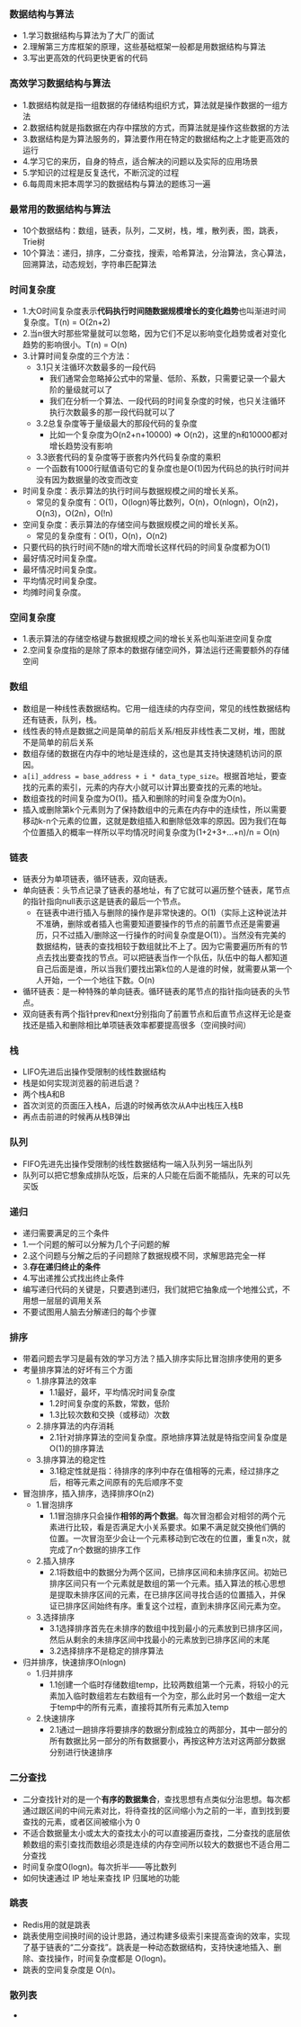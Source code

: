 ### 数据结构与算法
- 1.学习数据结构与算法为了大厂的面试
- 2.理解第三方库框架的原理，这些基础框架一般都是用数据结构与算法
- 3.写出更高效的代码更快更省的代码
### 高效学习数据结构与算法
- 1.数据结构就是指一组数据的存储结构组织方式，算法就是操作数据的一组方法
- 2.数据结构就是指数据在内存中摆放的方式，而算法就是操作这些数据的方法
- 3.数据结构是为算法服务的，算法要作用在特定的数据结构之上才能更高效的运行
- 4.学习它的来历，自身的特点，适合解决的问题以及实际的应用场景
- 5.学知识的过程是反复迭代，不断沉淀的过程
- 6.每周周末把本周学习的数据结构与算法的题练习一遍
### 最常用的数据结构与算法
- 10个数据结构：数组，链表，队列，二叉树，栈，堆，散列表，图，跳表，Trie树
- 10个算法：递归，排序，二分查找，搜索，哈希算法，分治算法，贪心算法，回溯算法，动态规划，字符串匹配算法
### 时间复杂度
- 1.大O时间复杂度表示**代码执行时间随数据规模增长的变化趋势**也叫渐进时间复杂度。T(n) = O(2n+2)
- 2.当n很大时那些常量就可以忽略，因为它们不足以影响变化趋势或者对变化趋势的影响很小。T(n) = O(n)
- 3.计算时间复杂度的三个方法：
  - 3.1只关注循环次数最多的一段代码
    - 我们通常会忽略掉公式中的常量、低阶、系数，只需要记录一个最大阶的量级就可以了
    - 我们在分析一个算法、一段代码的时间复杂度的时候，也只关注循环执行次数最多的那一段代码就可以了
  - 3.2总复杂度等于量级最大的那段代码的复杂度
    - 比如一个复杂度为O(n2+n+10000) => O(n2)，这里的n和10000都对增长趋势没有影响
  - 3.3嵌套代码的复杂度等于嵌套内外代码复杂度的乘积
  - 一个函数有1000行赋值语句它的复杂度也是O(1)因为代码总的执行时间并没有因为数据量的改变而改变
- 时间复杂度：表示算法的执行时间与数据规模之间的增长关系。
  - 常见的复杂度有：O(1)，O(logn)等比数列，O(n)，O(nlogn)，O(n2)，O(n3)，O(2n)，O(!n)
- 空间复杂度：表示算法的存储空间与数据规模之间的增长关系。
  - 常见的复杂度有：O(1)，O(n)，O(n2)
- 只要代码的执行时间不随n的增大而增长这样代码的时间复杂度都为O(1)
- 最好情况时间复杂度。
- 最坏情况时间复杂度。
- 平均情况时间复杂度。
- 均摊时间复杂度。
### 空间复杂度
- 1.表示算法的存储空格键与数据规模之间的增长关系也叫渐进空间复杂度
- 2.空间复杂度指的是除了原本的数据存储空间外，算法运行还需要额外的存储空间
### 数组
- 数组是一种线性表数据结构。它用一组连续的内存空间，常见的线性数据结构还有链表，队列，栈。
- 线性表的特点是数据之间是简单的前后关系/相反非线性表二叉树，堆，图就不是简单的前后关系
- 数组存储的数据在内存中的地址是连续的，这也是其支持快速随机访问的原因。
- `a[i]_address = base_address + i * data_type_size`。根据首地址，要查找的元素的索引，元素的内存大小就可以计算出要查找的元素的地址。
- 数组查找的时间复杂度为O(1)。插入和删除的时间复杂度为O(n)。
- 插入或删除第k个元素则为了保持数组中的元素在内存中的连续性，所以需要移动k-n个元素的位置，这就是数组插入和删除低效率的原因。因为我们在每个位置插入的概率一样所以平均情况时间复杂度为(1+2+3+...+n)/n = O(n)
### 链表
- 链表分为单项链表，循环链表，双向链表。
- 单向链表：头节点记录了链表的基地址，有了它就可以遍历整个链表，尾节点的指针指向null表示这是链表的最后一个节点。
  - 在链表中进行插入与删除的操作是非常快速的。O(1)（实际上这种说法并不准确，删除或者插入也需要知道要操作的节点的前置节点还是需要遍历，只不过插入/删除这一行操作的时间复杂度是O(1)）。当然没有完美的数据结构，链表的查找相较于数组就比不上了。因为它需要遍历所有的节点去找出要查找的节点。可以把链表当作一个队伍，队伍中的每人都知道自己后面是谁，所以当我们要找出第k位的人是谁的时候，就需要从第一个人开始，一个一个地往下数。O(n)
- 循环链表：是一种特殊的单向链表。循环链表的尾节点的指针指向链表的头节点。
- 双向链表有两个指针prev和next分别指向了前置节点和后直节点这样无论是查找还是插入和删除相比单项链表效率都要提高很多（空间换时间）
### 栈
- LIFO先进后出操作受限制的线性数据结构
- 栈是如何实现浏览器的前进后退？
- 两个栈A和B
- 首次浏览的页面压入栈A，后退的时候再依次从A中出栈压入栈B
- 再点击前进的时候再从栈B弹出
### 队列
- FIFO先进先出操作受限制的线性数据结构一端入队列另一端出队列
- 队列可以把它想象成排队吃饭，后来的人只能在后面不能插队，先来的可以先买饭
### 递归
- 递归需要满足的三个条件
- 1.一个问题的解可以分解为几个子问题的解
- 2.这个问题与分解之后的子问题除了数据规模不同，求解思路完全一样
- 3.**存在递归终止的条件**
- 4.写出递推公式找出终止条件
- 编写递归代码的关键是，只要遇到递归，我们就把它抽象成一个地推公式，不用想一层层的调用关系
- 不要试图用人脑去分解递归的每个步骤
### 排序
- 带着问题去学习是最有效的学习方法？插入排序实际比冒泡排序使用的更多
- 考量排序算法的好坏有三个方面
  - 1.排序算法的效率
    - 1.1最好，最坏，平均情况时间复杂度
    - 1.2时间复杂度的系数，常数，低阶
    - 1.3比较次数和交换（或移动）次数
  - 2.排序算法的内存消耗
    - 2.1针对排序算法的空间复杂度。原地排序算法就是特指空间复杂度是O(1)的排序算法
  - 3.排序算法的稳定性
    - 3.1稳定性就是指：待排序的序列中存在值相等的元素，经过排序之后，相等元素之间原有的先后顺序不变
- 冒泡排序，插入排序，选择排序O(n2)
  - 1.冒泡排序
    - 1.1冒泡排序只会操作**相邻的两个数据**。每次冒泡都会对相邻的两个元素进行比较，看是否满足大小关系要求。如果不满足就交换他们俩的位置。一次冒泡至少会让一个元素移动到它改在的位置，重复n次，就完成了n个数据的排序工作
  - 2.插入排序
    - 2.1将数组中的数据分为两个区间，已排序区间和未排序区间。初始已排序区间只有一个元素就是数组的第一个元素。插入算法的核心思想是提取未排序区间的元素，在已排序区间寻找合适的位置插入，并保证已排序区间始终有序。重复这个过程，直到未排序区间元素为空。
  - 3.选择排序 
    - 3.1选择排序首先在未排序的数组中找到最小的元素放到已排序区间，然后从剩余的未排序区间中找最小的元素放到已排序区间的末尾
    - 3.2选择排序不是稳定的排序算法
- 归并排序，快速排序O(nlogn)
  - 1.归并排序
    - 1.1创建一个临时存储数组temp，比较两数组第一个元素，将较小的元素加入临时数组若左右数组有一个为空，那么此时另一个数组一定大于temp中的所有元素，直接将其所有元素加入temp
  - 2.快速排序
    - 2.1通过一趟排序将要排序的数据分割成独立的两部分，其中一部分的所有数据比另一部分的所有数据要小，再按这种方法对这两部分数据分别进行快速排序
### 二分查找
- 二分查找针对的是一个**有序的数据集合**，查找思想有点类似分治思想。每次都通过跟区间的中间元素对比，将待查找的区间缩小为之前的一半，直到找到要查找的元素，或者区间被缩小为 0
- 不适合数据量太小或太大的查找太小的可以直接遍历查找，二分查找的底层依赖数组的索引查找而数组必须是连续的内存空间所以较大的数据也不适合用二分查找
- 时间复杂度O(logn)。每次折半——等比数列
- 如何快速通过 IP 地址来查找 IP 归属地的功能
### 跳表
- Redis用的就是跳表
- 跳表使用空间换时间的设计思路，通过构建多级索引来提高查询的效率，实现了基于链表的“二分查找”。跳表是一种动态数据结构，支持快速地插入、删除、查找操作，时间复杂度都是 O(logn)。
- 跳表的空间复杂度是 O(n)。
### 散列表
- 